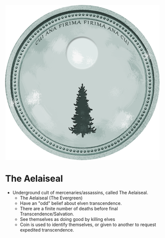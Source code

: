 ![Aelaiseal](../../images/AelaisealCoin.png)

# The Aelaiseal

* Underground cult of mercenaries/assassins, called The Aelaiseal.
    * The Aelaiseal (The Evergreen)
    * Have an "odd" belief about elven transcendence.
    * There are a finite number of deaths before final Transcendence/Salvation.
    * See themselves as doing good by killing elves
    * Coin is used to identify themselves, or given to another to request expedited transcendence.